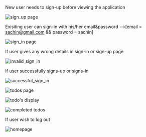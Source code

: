 New user needs to sign-up before viewing the application

![sign_up page](https://user-images.githubusercontent.com/77260440/122155665-113b4000-ce85-11eb-963a-e18931b93abc.png)

Exisiting user can sign-in with his/her email&password -->[email = sachin@gmail.com && password = sachin]

![sign_in page](https://user-images.githubusercontent.com/77260440/122155692-231ce300-ce85-11eb-9b70-69cc4b3bb6bd.png)

If user gives any wrong details in sign-in or sign-up page

![invalid_sign_in](https://user-images.githubusercontent.com/77260440/122155817-5d868000-ce85-11eb-88c2-f98f23070ba2.png)

If user successfully signs-up or signs-in

![successful_sign_in](https://user-images.githubusercontent.com/77260440/122155696-244e1000-ce85-11eb-9f82-695c2e704873.png)


![todos page](https://user-images.githubusercontent.com/77260440/122155700-257f3d00-ce85-11eb-9ea0-53700780b297.png)


![todo's display](https://user-images.githubusercontent.com/77260440/122155699-24e6a680-ce85-11eb-8144-43682a81a298.png)

![completed todos](https://user-images.githubusercontent.com/77260440/122155769-4e073700-ce85-11eb-94d3-6290c6dd45a6.png)

If user wish to log out

![homepage](https://user-images.githubusercontent.com/77260440/122155774-4fd0fa80-ce85-11eb-8158-5a198e14e8ea.png)

